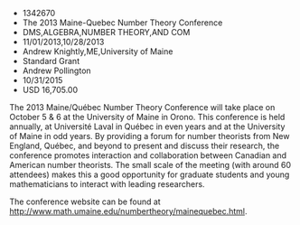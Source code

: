 
* 1342670
* The 2013 Maine-Quebec Number Theory Conference
* DMS,ALGEBRA,NUMBER THEORY,AND COM
* 11/01/2013,10/28/2013
* Andrew Knightly,ME,University of Maine
* Standard Grant
* Andrew Pollington
* 10/31/2015
* USD 16,705.00

The 2013 Maine/Québec Number Theory Conference will take place on October 5 & 6
at the University of Maine in Orono. This conference is held annually, at
Université Laval in Québec in even years and at the University of Maine in odd
years. By providing a forum for number theorists from New England, Québec, and
beyond to present and discuss their research, the conference promotes
interaction and collaboration between Canadian and American number theorists.
The small scale of the meeting (with around 60 attendees) makes this a good
opportunity for graduate students and young mathematicians to interact with
leading researchers.

The conference website can be found at
http://www.math.umaine.edu/numbertheory/mainequebec.html.
